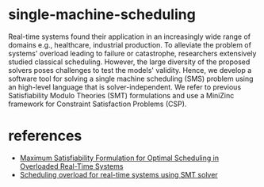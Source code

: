 # single-machine-scheduling
Real-time systems found their application in an increasingly wide range of domains  e.g., healthcare, industrial production. To alleviate the problem of systems' overload leading to failure or catastrophe, researchers extensively studied classical scheduling. However, the large diversity of the proposed solvers poses challenges to test the models' validity. Hence, we develop a software tool for solving a single machine scheduling (SMS) problem using an high-level language that is solver-independent. We refer to previous Satisfiability Modulo Theories (SMT) formulations and use a MiniZinc framework for Constraint Satisfaction Problems (CSP). 

# references
* [Maximum Satisfiability Formulation for Optimal Scheduling in Overloaded Real-Time Systems](https://link.springer.com/chapter/10.1007/978-3-030-29908-8_49)
* [Scheduling overload for real-time systems using SMT solver](https://ieeexplore.ieee.org/document/7515899)

